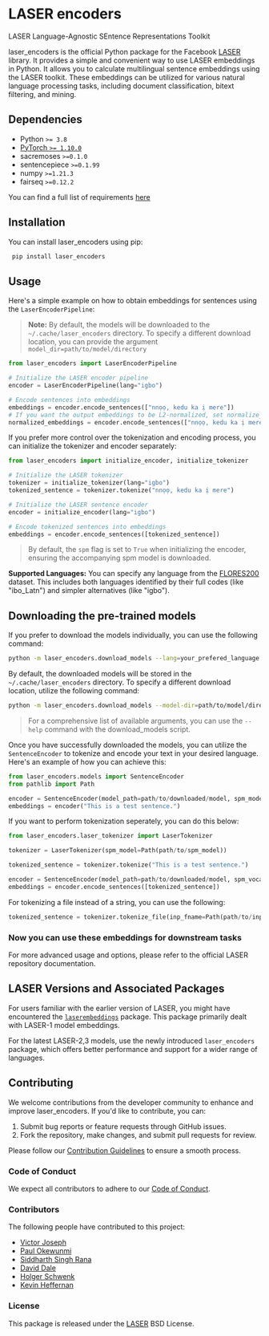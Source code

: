# LASER encoders

LASER Language-Agnostic SEntence Representations Toolkit

laser_encoders is the official Python package for the Facebook [LASER](https://github.com/facebookresearch/LASER) library. It provides a simple and convenient way to use LASER embeddings in Python. It allows you to calculate multilingual sentence embeddings using the LASER toolkit. These embeddings can be utilized for various natural language processing tasks, including document classification, bitext filtering, and mining.

## Dependencies

- Python `>= 3.8`
- [PyTorch `>= 1.10.0`](http://pytorch.org/)
- sacremoses `>=0.1.0`
- sentencepiece `>=0.1.99`
- numpy `>=1.21.3`
- fairseq `>=0.12.2`

You can find a full list of requirements [here](https://github.com/facebookresearch/LASER/blob/main/pyproject.toml)

## Installation

You can install laser_encoders using pip:

```sh
 pip install laser_encoders
```

## Usage

Here's a simple example on how to obtain embeddings for sentences using the `LaserEncoderPipeline`:

>**Note:** By default, the models will be downloaded to the `~/.cache/laser_encoders` directory. To specify a different download location, you can provide the argument `model_dir=path/to/model/directory`

```py
from laser_encoders import LaserEncoderPipeline

# Initialize the LASER encoder pipeline
encoder = LaserEncoderPipeline(lang="igbo")

# Encode sentences into embeddings
embeddings = encoder.encode_sentences(["nnọọ, kedu ka ị mere"])
# If you want the output embeddings to be L2-normalized, set normalize_embeddings to True
normalized_embeddings = encoder.encode_sentences(["nnọọ, kedu ka ị mere"], normalize_embeddings=True)

```

If you prefer more control over the tokenization and encoding process, you can initialize the tokenizer and encoder separately:
```py
from laser_encoders import initialize_encoder, initialize_tokenizer

# Initialize the LASER tokenizer
tokenizer = initialize_tokenizer(lang="igbo")
tokenized_sentence = tokenizer.tokenize("nnọọ, kedu ka ị mere")

# Initialize the LASER sentence encoder
encoder = initialize_encoder(lang="igbo")

# Encode tokenized sentences into embeddings
embeddings = encoder.encode_sentences([tokenized_sentence])
```
>By default, the `spm` flag is set to `True` when initializing the encoder, ensuring the accompanying spm model is downloaded.

**Supported Languages:** You can specify any language from the [FLORES200](https://github.com/facebookresearch/flores/blob/main/flores200/README.md#languages-in-flores-200) dataset. This includes both languages identified by their full codes (like "ibo_Latn") and simpler alternatives (like "igbo").

## Downloading the pre-trained models

If you prefer to download the models individually, you can use the following command:

```sh
python -m laser_encoders.download_models --lang=your_prefered_language  # e.g., --lang="igbo""
```

By default, the downloaded models will be stored in the `~/.cache/laser_encoders` directory. To specify a different download location, utilize the following command:

```sh
python -m laser_encoders.download_models --model-dir=path/to/model/directory
```

> For a comprehensive list of available arguments, you can use the `--help` command with the download_models script.

Once you have successfully downloaded the models, you can utilize the `SentenceEncoder` to tokenize and encode your text in your desired language. Here's an example of how you can achieve this:

```py
from laser_encoders.models import SentenceEncoder
from pathlib import Path

encoder = SentenceEncoder(model_path=path/to/downloaded/model, spm_model=Path(path/to/spm_model), spm_vocab=path/to/cvocab)
embeddings = encoder("This is a test sentence.")
```
If you want to perform tokenization seperately, you can do this below:
```py
from laser_encoders.laser_tokenizer import LaserTokenizer

tokenizer = LaserTokenizer(spm_model=Path(path/to/spm_model))

tokenized_sentence = tokenizer.tokenize("This is a test sentence.")

encoder = SentenceEncoder(model_path=path/to/downloaded/model, spm_vocab=path/to/cvocab)
embeddings = encoder.encode_sentences([tokenized_sentence])
```

For tokenizing a file instead of a string, you can use the following:

```py
tokenized_sentence = tokenizer.tokenize_file(inp_fname=Path(path/to/input_file.txt), out_fname=Path(path/to/output_file.txt))
```

### Now you can use these embeddings for downstream tasks

For more advanced usage and options, please refer to the official LASER repository documentation.

## LASER Versions and Associated Packages

For users familiar with the earlier version of LASER, you might have encountered the [`laserembeddings`](https://pypi.org/project/laserembeddings/) package. This package primarily dealt with LASER-1 model embeddings.

For the latest LASER-2,3 models, use the newly introduced `laser_encoders` package, which offers better performance and support for a wider range of languages.


## Contributing

We welcome contributions from the developer community to enhance and improve laser_encoders. If you'd like to contribute, you can:

1. Submit bug reports or feature requests through GitHub issues.
1. Fork the repository, make changes, and submit pull requests for review.

Please follow our [Contribution Guidelines](https://github.com/facebookresearch/LASER/blob/main/CONTRIBUTING.md) to ensure a smooth process.

### Code of Conduct

We expect all contributors to adhere to our [Code of Conduct](https://github.com/facebookresearch/LASER/blob/main/CODE_OF_CONDUCT.md).

### Contributors

The following people have contributed to this project:

- [Victor Joseph](https://github.com/CaptainVee)
- [Paul Okewunmi](https://github.com/Paulooh007)
- [Siddharth Singh Rana](https://github.com/NIXBLACK11)
- [David Dale](https://github.com/avidale/)
- [Holger Schwenk](https://github.com/hoschwenk)
- [Kevin Heffernan](https://github.com/heffernankevin)

### License

This package is released under the [LASER](https://github.com/facebookresearch/LASER/blob/main/LICENSE) BSD License.

